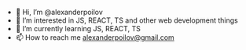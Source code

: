 - 👋 Hi, I’m @alexanderpoilov
- 👀 I’m interested in JS, REACT, TS and other web development things
- 🌱 I’m currently learning JS, REACT, TS
- 📫 How to reach me alexanderpoilov@gmail.com
